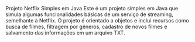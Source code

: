 
Projeto Netflix Simples em Java
Este é um projeto simples em Java que simula algumas funcionalidades básicas de um serviço de streaming, semelhante à Netflix. O projeto é orientado a objetos e inclui recursos como busca de filmes, filtragem por gêneros, cadastro de novos filmes e salvamento das informações em um arquivo TXT.
